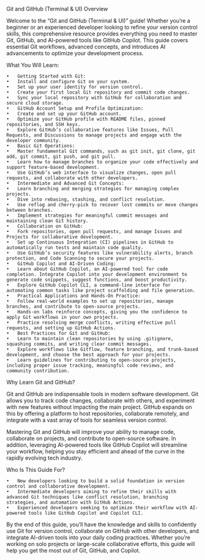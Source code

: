 Git and GitHub (Terminal & UI) Overview

Welcome to the “Git and GitHub (Terminal & UI)” guide! Whether you’re a beginner or an experienced developer looking to refine your version control skills, this comprehensive resource provides everything you need to master Git, GitHub, and AI-powered tools like GitHub Copilot. This guide covers essential Git workflows, advanced concepts, and introduces AI advancements to optimize your development process.

What You Will Learn:

	•	Getting Started with Git:
	•	Install and configure Git on your system.
	•	Set up your user identity for version control.
	•	Create your first local Git repository and commit code changes.
	•	Sync your local repository with GitHub for collaboration and secure cloud storage.
	•	GitHub Account Setup and Profile Optimization:
	•	Create and set up your GitHub account.
	•	Optimize your GitHub profile with README files, pinned repositories, and SSH keys.
	•	Explore GitHub’s collaborative features like Issues, Pull Requests, and Discussions to manage projects and engage with the developer community.
	•	Basic Git Operations:
	•	Master fundamental Git commands, such as git init, git clone, git add, git commit, git push, and git pull.
	•	Learn how to manage branches to organize your code effectively and support feature-based development.
	•	Use GitHub’s web interface to visualize changes, open pull requests, and collaborate with other developers.
	•	Intermediate and Advanced Git Concepts:
	•	Learn branching and merging strategies for managing complex projects.
	•	Dive into rebasing, stashing, and conflict resolution.
	•	Use reflog and cherry-pick to recover lost commits or move changes between branches.
	•	Implement strategies for meaningful commit messages and maintaining clean Git history.
	•	Collaboration on GitHub:
	•	Fork repositories, open pull requests, and manage Issues and Projects for collaborative development.
	•	Set up Continuous Integration (CI) pipelines in GitHub to automatically run tests and maintain code quality.
	•	Use GitHub’s security features like vulnerability alerts, branch protection, and Code Scanning to secure your projects.
	•	GitHub Copilot and AI-Driven Coding:
	•	Learn about GitHub Copilot, an AI-powered tool for code completion. Integrate Copilot into your development environment to generate code snippets, suggest functions, and boost productivity.
	•	Explore GitHub Copilot CLI, a command-line interface for automating common tasks like project scaffolding and file generation.
	•	Practical Applications and Hands-On Practice:
	•	Follow real-world examples to set up repositories, manage branches, and contribute to open-source projects.
	•	Hands-on labs reinforce concepts, giving you the confidence to apply Git workflows in your own projects.
	•	Practice resolving merge conflicts, writing effective pull requests, and setting up GitHub Actions.
	•	Best Practices for Git and GitHub:
	•	Learn to maintain clean repositories by using .gitignore, squashing commits, and writing clear commit messages.
	•	Explore workflows like Gitflow, feature branching, and trunk-based development, and choose the best approach for your projects.
	•	Learn guidelines for contributing to open-source projects, including proper issue tracking, meaningful code reviews, and community contribution.

Why Learn Git and GitHub?

Git and GitHub are indispensable tools in modern software development. Git allows you to track code changes, collaborate with others, and experiment with new features without impacting the main project. GitHub expands on this by offering a platform to host repositories, collaborate remotely, and integrate with a vast array of tools for seamless version control.

Mastering Git and GitHub will improve your ability to manage code, collaborate on projects, and contribute to open-source software. In addition, leveraging AI-powered tools like GitHub Copilot will streamline your workflow, helping you stay efficient and ahead of the curve in the rapidly evolving tech industry.

Who Is This Guide For?

	•	New developers looking to build a solid foundation in version control and collaborative development.
	•	Intermediate developers aiming to refine their skills with advanced Git techniques like conflict resolution, branching strategies, and automation with GitHub Actions.
	•	Experienced developers seeking to optimize their workflow with AI-powered tools like GitHub Copilot and Copilot CLI.

By the end of this guide, you’ll have the knowledge and skills to confidently use Git for version control, collaborate on GitHub with other developers, and integrate AI-driven tools into your daily coding practices. Whether you’re working on solo projects or large-scale collaborative efforts, this guide will help you get the most out of Git, GitHub, and Copilot.